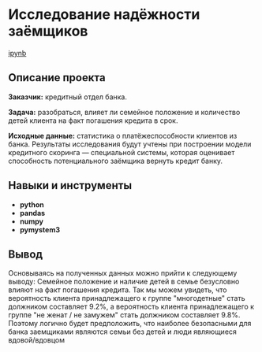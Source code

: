 # Исследование надёжности заёмщиков

[ipynb](https://github.com/Nanzhik/Research-for-credit-scoring/blob/main/Research_for_credit_scoring.ipynb)

## Описание проекта

**Заказчик:** кредитный отдел банка. 

**Задача:** разобраться, влияет ли семейное положение и количество детей клиента на факт погашения кредита в срок. 

**Исходные данные:** статистика о платёжеспособности клиентов из банка.
Результаты исследования будут учтены при построении модели кредитного скоринга — специальной системы, которая оценивает способность потенциального заёмщика вернуть кредит банку.

## Навыки и инструменты

- **python**
- **pandas**
- **numpy**
- **pymystem3**

## Вывод
Основываясь на полученных данных можно прийти к следующему выводу: Семейное положение и наличие детей в семье безусловно влияют на факт погашения кредита. Так мы можем увидеть, что вероятность клиента принадлежащего к группе "многодетные" стать должником составляет 9.2%, а вероятность клиента принадлежащего к группе "не женат / не замужем" стать должником составляет 9.8%. Поэтому логично будет предположить, что наиболее безопасными для банка заемщиками являются семьи без детей и люди являющиеся вдовой/вдовцом
